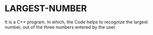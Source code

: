 # LARGEST-NUMBER
It is a C++ program. In which, the Code helps to recognize the largest number, out of the three numbers entered by the user.  
